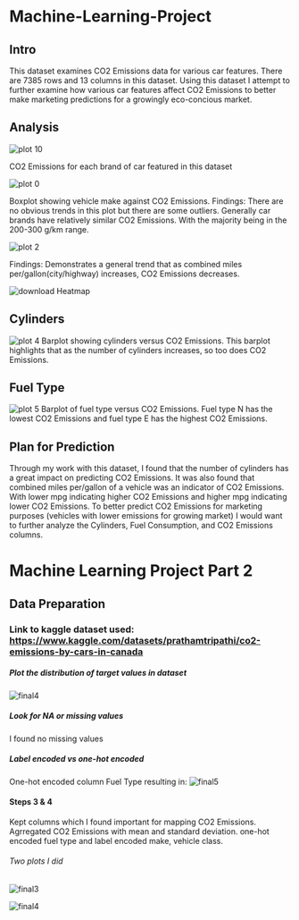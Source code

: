# Machine-Learning-Project

## Intro
This dataset examines CO2 Emissions data for various car features. There are 7385 rows and 13 columns in this dataset. 
Using this dataset I attempt to further examine how various car features affect CO2 Emissions to better make
marketing predictions for a growingly eco-concious market. 

## Analysis
![plot 10](https://user-images.githubusercontent.com/103288613/165675663-f850c939-973b-460e-bc84-e9e8bdd7b45e.png)

CO2 Emissions for each brand of car featured in this dataset

![plot 0](https://user-images.githubusercontent.com/103288613/165675875-03cb4d0c-c301-414b-84b7-6f0d87fd11f2.png)

Boxplot showing vehicle make against CO2 Emissions.
Findings: There are no obvious trends in this plot but there are some outliers. Generally car brands have relatively
similar CO2 Emissions. With the majority being in the 200-300 g/km range. 

![plot 2](https://user-images.githubusercontent.com/103288613/165676080-0d86da16-4b22-4220-a5a8-b3b4a65b2eae.png)

Findings: Demonstrates a general trend that as combined miles per/gallon(city/highway) increases, CO2 Emissions decreases. 

![download](https://user-images.githubusercontent.com/103288613/165676357-c2d94168-f62a-43bc-bbbe-f4446601c60d.png)
Heatmap

## Cylinders
![plot 4](https://user-images.githubusercontent.com/103288613/165676410-9332633f-f7e2-46f5-b5e9-3e2c2cdcd422.png)
Barplot showing cylinders versus CO2 Emissions. This barplot highlights that as the number of cylinders increases, so too does CO2 Emissions. 

## Fuel Type
![plot 5](https://user-images.githubusercontent.com/103288613/165676520-430e03eb-7019-4669-95f1-e0218f796c90.png)
Barplot of fuel type versus CO2 Emissions. Fuel type N has the lowest CO2 Emissions and fuel type E has the highest CO2 Emissions. 

## Plan for Prediction
Through my work with this dataset, I found that the number of cylinders has a great impact on predicting CO2 Emissions. It was also found that 
combined miles per/gallon of a vehicle was an indicator of CO2 Emissions. With lower mpg indicating higher CO2 Emissions and higher mpg indicating 
lower CO2 Emissions. To better predict CO2 Emissions for marketing purposes (vehicles with lower emissions for growing market) I would want
to further analyze the Cylinders, Fuel Consumption, and CO2 Emissions columns. 

# Machine Learning Project Part 2
## Data Preparation
### Link to kaggle dataset used: https://www.kaggle.com/datasets/prathamtripathi/co2-emissions-by-cars-in-canada
##### Plot the distribution of target values in dataset
![final4](https://user-images.githubusercontent.com/103288613/167292913-f0c21af1-4ef2-4341-870d-b356f5ef8006.png)


##### Look for NA or missing values
I found no missing values

##### Label encoded vs one-hot encoded 
One-hot encoded column Fuel Type resulting in:
![final5](https://user-images.githubusercontent.com/103288613/167293502-5f5df1d9-2b81-4c29-8208-dd6f5f0bbd68.JPG)

#### Steps 3 & 4
Kept columns which I found important for mapping CO2 Emissions. Agrregated CO2 Emissions with mean and standard deviation.
one-hot encoded fuel type and label encoded make, vehicle class. 

###### Two plots I did 
![final3](https://user-images.githubusercontent.com/103288613/167069062-dcb46314-79d8-423d-8097-3ef7a9e0feeb.JPG)

![final4](https://user-images.githubusercontent.com/103288613/167069091-520b941f-b8bf-4405-a57c-65ad1d19edd1.JPG)



